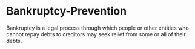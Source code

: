 # Bankruptcy-Prevention
Bankruptcy is a legal process through which people or other entities who cannot repay debts to creditors may seek relief from some or all of their debts.
